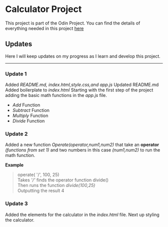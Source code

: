 <!-- @format -->

# Calculator Project

This project is part of the Odin Project. You can find the details of everything
needed in this project
[here](https://www.theodinproject.com/paths/foundations/courses/foundations/lessons/calculator)

## Updates

Here I will keep updates on my progress as I learn and develop this project.

---

### Update 1

Added _README.md, index.html,style.css,and app.js_ Updated README.md Added
boilerplate to _index.html_ Starting with the first step of the project adding
the basic math functions in the _app.js_ file.

-   _Add_ Function
-   _Subtract_ Function
-   _Multiply_ Function
-   _Divide_ Function

### Update 2

Added a new function _Operate(operator,num1,num2)_ that take an **operator**
_(functions from set 1)_ and two numbers in this case _(num1,num2)_ to run the
math function.

**Example**

> operate( '/', 100, 25) <br> Takes _'/'_ finds the operator function divide()
> <br> Then runs the function _divide(100,25)_ <br> Outputting the result 4

### Update 3

Added the elements for the calculator in the _index.html_ file. Next up styling
the calculator.

